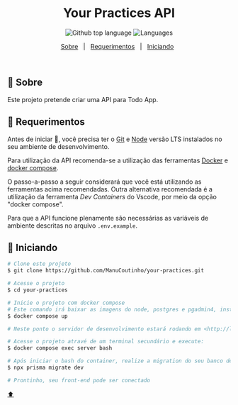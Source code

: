 <h1 align="center">Your Practices API</h1>

<p align="center">
  <img alt="Github top language" src="https://img.shields.io/github/languages/top/ManuCoutinho/your-practices?color=FF2AC7&style=for-the-badge">
  <img alt="Languages" src="https://img.shields.io/github/languages/count/ManuCoutinho/your-practices?color=FF2AC7&style=for-the-badge">
</p>

<p align="center">
  <a href="#yarn-about">Sobre</a> &#xa0; | &#xa0; 
  <a href="#minidisc-requirements">Requerimentos</a> &#xa0; | &#xa0;
  <a href="#checkered_flag-starting">Iniciando</a> &#xa0; 
</p>

<br>

## :yarn: Sobre

Este projeto pretende criar uma API para Todo App.

## :minidisc: Requerimentos

Antes de iniciar :checkered_flag:, você precisa ter o [Git](https://git-scm.com) e [Node](https://nodejs.org/en/) versão LTS instalados no seu ambiente de desenvolvimento.

Para utilização da API recomenda-se a utilização das ferramentas [Docker](https://www.docker.comm) e [docker compose](https://docs.docker.com/compose/).

O passo-a-passo a seguir considerará que você está utilizando as ferramentas acima recomendadas.
Outra alternativa recomendada é a utilização da ferramenta _Dev Containers_ do Vscode, por meio da opção "docker compose".

Para que a API funcione plenamente são necessárias as variáveis de ambiente descritas no arquivo `.env.example`.

## :checkered_flag: Iniciando

```bash
# Clone este projeto
$ git clone https://github.com/ManuCoutinho/your-practices.git

# Acesse o projeto
$ cd your-practices

# Inicie o projeto com docker compose
# Este comando irá baixar as imagens do node, postgres e pgadmin4, instalar as dependencias necessárias e iniciar o Prisma com a tabela Mensseger
$ docker compose up

# Neste ponto o servidor de desenvolvimento estará rodando em <http://localhost:4800>

# Acesse o projeto atravé de um terminal secundário e execute:
$ docker compose exec server bash

# Após iniciar o bash do container, realize a migration do seu banco de dados
$ npx prisma migrate dev

# Prontinho, seu front-end pode ser conectado
```

<a href="#top">⬆️</a>
